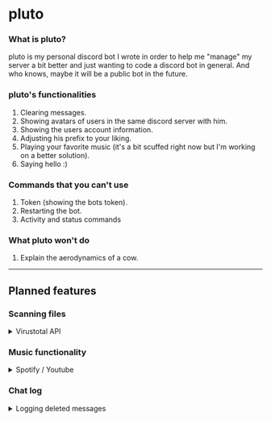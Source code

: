 # pluto
### What is pluto?
pluto is my personal discord bot I wrote in order to help me "manage" my server a bit better and just wanting to code a discord bot in general.
And who knows, maybe it will be a public bot in the future.
 
### pluto's functionalities
1. Clearing messages.
2. Showing avatars of users in the same discord server with him.
3. Showing the users account information.
4. Adjusting his prefix to your liking.
5. Playing your favorite music (it's a bit scuffed right now but I'm working on a better solution).
6. Saying hello :)

### Commands that you can't use
1. Token (showing the bots token).
2. Restarting the bot.
3. Activity and status commands

### What pluto won't do
1. Explain the aerodynamics of a cow.
_______________________________________________________________________________
## Planned features
### Scanning files
<details>
    <summary>Virustotal API</summary>

#### Explained: You run the command "{prefix}scan" the bot then says that you have to send the file you want to have scanned, you send the file and then after a few minutes, it will give you the link to the scan-result.
</details>

### Music functionality
<details>
    <summary>Spotify / Youtube</summary>

#### Right now, the bot downloads the song/video from youtube and puts it in a folder on my pc, it uses the same internet connection I'm using, therefore it can be a bit slow.
#### I haven't tried Spotify yet, no clue if it's even possible but it's worth a try. Or I can just rewrite my current code which is more likely what I'm going to do.

</details>

### Chat log
<details>
    <summary>Logging deleted messages</summary>

#### I already have that but the log channel is defined within the code, planned is to set the log channel with a command. :)
</details>
